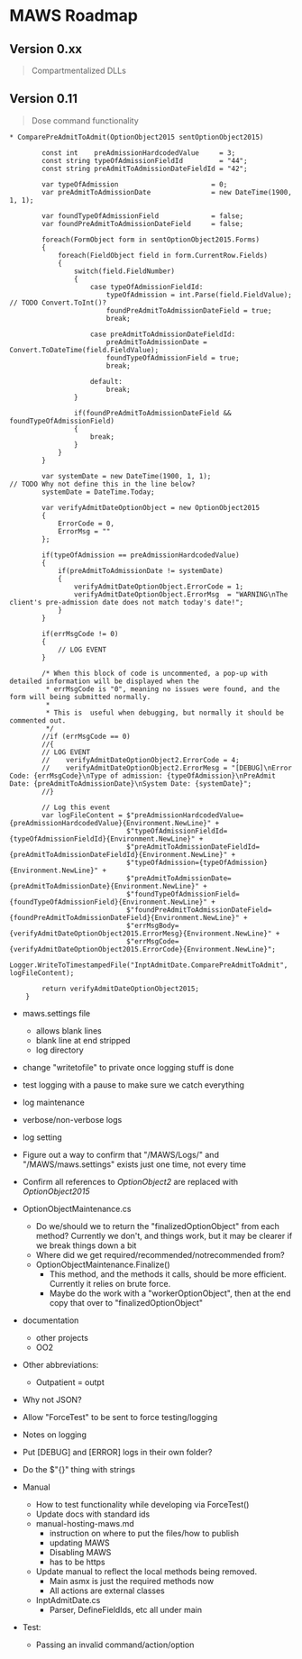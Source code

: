 ﻿# MAWS Roadmap

## Version 0.xx
> Compartmentalized DLLs

## Version 0.11
> Dose command functionality


    * ComparePreAdmitToAdmit(OptionObject2015 sentOptionObject2015)

            const int    preAdmissionHardcodedValue     = 3;
            const string typeOfAdmissionFieldId         = "44";
            const string preAdmitToAdmissionDateFieldId = "42";

            var typeOfAdmission                       = 0;
            var preAdmitToAdmissionDate               = new DateTime(1900, 1, 1);

            var foundTypeOfAdmissionField             = false;
            var foundPreAdmitToAdmissionDateField     = false;

            foreach(FormObject form in sentOptionObject2015.Forms)
            {
                foreach(FieldObject field in form.CurrentRow.Fields)
                {
                    switch(field.FieldNumber)
                    {
                        case typeOfAdmissionFieldId:
                            typeOfAdmission = int.Parse(field.FieldValue);                                              // TODO Convert.ToInt()?
                            foundPreAdmitToAdmissionDateField = true;
                            break;

                        case preAdmitToAdmissionDateFieldId:
                            preAdmitToAdmissionDate = Convert.ToDateTime(field.FieldValue);
                            foundTypeOfAdmissionField = true;
                            break;

                        default:
                            break;
                    }

                    if(foundPreAdmitToAdmissionDateField && foundTypeOfAdmissionField)
                    {
                        break;
                    }
                }
            }

            var systemDate = new DateTime(1900, 1, 1);                                                    // TODO Why not define this in the line below?
            systemDate = DateTime.Today;

            var verifyAdmitDateOptionObject = new OptionObject2015
            {
                ErrorCode = 0,
                ErrorMsg = ""
            };

            if(typeOfAdmission == preAdmissionHardcodedValue)
            {
                if(preAdmitToAdmissionDate != systemDate)
                {
                    verifyAdmitDateOptionObject.ErrorCode = 1;
                    verifyAdmitDateOptionObject.ErrorMsg  = "WARNING\nThe client's pre-admission date does not match today's date!";
                }
            }

            if(errMsgCode != 0)
            {
                // LOG EVENT
            }

            /* When this block of code is uncommented, a pop-up with detailed information will be displayed when the
             * errMsgCode is "0", meaning no issues were found, and the form will being submitted normally.
             *
             * This is  useful when debugging, but normally it should be commented out.
             */
            //if (errMsgCode == 0)
            //{
            // LOG EVENT
            //    verifyAdmitDateOptionObject2.ErrorCode = 4;
            //    verifyAdmitDateOptionObject2.ErrorMesg = "[DEBUG]\nError Code: {errMsgCode}\nType of admission: {typeOfAdmission}\nPreAdmit Date: {preAdmitToAdmissionDate}\nSystem Date: {systemDate}";
            //}

            // Log this event
            var logFileContent = $"preAdmissionHardcodedValue={preAdmissionHardcodedValue}{Environment.NewLine}" +
                                 $"typeOfAdmissionFieldId={typeOfAdmissionFieldId}{Environment.NewLine}" +
                                 $"preAdmitToAdmissionDateFieldId={preAdmitToAdmissionDateFieldId}{Environment.NewLine}" +
                                 $"typeOfAdmission={typeOfAdmission}{Environment.NewLine}" +
                                 $"preAdmitToAdmissionDate={preAdmitToAdmissionDate}{Environment.NewLine}" +
                                 $"foundTypeOfAdmissionField={foundTypeOfAdmissionField}{Environment.NewLine}" +
                                 $"foundPreAdmitToAdmissionDateField={foundPreAdmitToAdmissionDateField}{Environment.NewLine}" +
                                 $"errMsgBody={verifyAdmitDateOptionObject2015.ErrorMesg}{Environment.NewLine}" +
                                 $"errMsgCode={verifyAdmitDateOptionObject2015.ErrorCode}{Environment.NewLine}";
            Logger.WriteToTimestampedFile("InptAdmitDate.ComparePreAdmitToAdmit", logFileContent);

            return verifyAdmitDateOptionObject2015;
        }



* maws.settings file
    * allows blank lines
    * blank line at end stripped
    * log directory

* change "writetofile" to private once logging stuff is done

* test logging with a pause to make sure we catch everything

* log maintenance
* verbose/non-verbose logs
* log setting

* Figure out a way to confirm that "/MAWS/Logs/" and "/MAWS/maws.settings" exists just one time, not every time

* Confirm all references to *OptionObject2* are replaced with *OptionObject2015*

* OptionObjectMaintenance.cs
    * Do we/should we to return the "finalizedOptionObject" from each method? Currently we don't, and things work, but it may be clearer if we break things down a bit
    * Where did we get required/recommended/notrecommended from?
    * OptionObjectMaintenance.Finalize()
        * This method, and the methods it calls, should be more efficient. Currently it relies on brute force.
        * Maybe do the work with a "workerOptionObject", then at the end copy that over to "finalizedOptionObject"

* documentation
    * other projects
    * OO2

* Other abbreviations:
    * Outpatient = outpt 

* Why not JSON?

* Allow "ForceTest" to be sent to force testing/logging

* Notes on logging

* Put [DEBUG] and [ERROR] logs in their own folder?

* Do the $"{}" thing with strings

* Manual
  * How to test functionality while developing via ForceTest()
  * Update docs with standard ids
  * manual-hosting-maws.md
    * instruction on where to put the files/how to publish
    * updating MAWS
    * Disabling MAWS
    * has to be https
  * Update manual to reflect the local methods being removed.
      * Main asmx is just the required methods now
      * All actions are external classes
  * InptAdmitDate.cs
      * Parser, DefineFieldIds, etc all under main

* Test:
    * Passing an invalid command/action/option